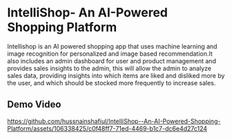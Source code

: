 # IntelliShop- An AI-Powered Shopping Platform
Intellishop is an AI powered shopping app that uses machine learning and image recognition for personalized and image based recommendation.It also includes an admin dashboard for user and product management and provides sales insights to the admin, this will allow the admin to analyze sales data, providing insights into which items are liked and disliked more by the user, and which should be stocked more frequently
to increase sales.

## Demo Video

https://github.com/hussnainshafiul/IntelliShop--An-AI-Powered-Shopping-Platform/assets/106338425/c0f48ff7-71ed-4469-b1c7-dc6e4d27c124
